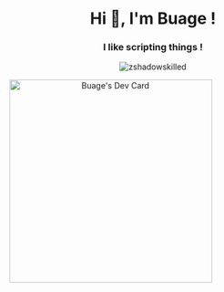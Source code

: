 <h1 align="center">Hi 👋, I'm Buage !</h1>
<h3 align="center">I like scripting things !</h3>
<p align="center"> <img src="https://komarev.com/ghpvc/?username=Buage&label=Profile%20views&color=0e75b6&style=flat" alt="zshadowskilled" /> </p>
<a align="center" href="https://app.daily.dev/buage"><img src="https://api.daily.dev/devcards/v2/2Qa8v0tapoLM2OExwBS3c.png?type=default&r=ryp" width="356" alt="Buage's Dev Card"/></a>
